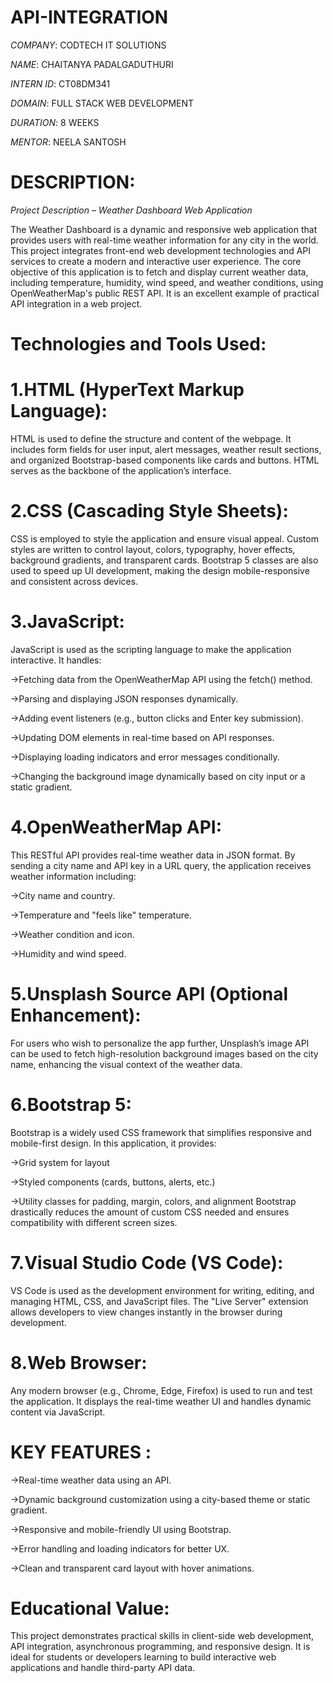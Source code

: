 # API-INTEGRATION

*COMPANY*: CODTECH IT SOLUTIONS

*NAME*: CHAITANYA PADALGADUTHURI

*INTERN ID*: CT08DM341

*DOMAIN*: FULL STACK WEB DEVELOPMENT

*DURATION*: 8 WEEKS

*MENTOR*: NEELA SANTOSH

# DESCRIPTION:

*Project Description – Weather Dashboard Web Application*
  
  The Weather Dashboard is a dynamic and responsive web application that provides users with real-time weather information for any city in the world. This project integrates front-end web development technologies 
 and API services to create a modern and interactive user experience. The core objective of this application is to fetch and display current weather data, including temperature, humidity, wind speed, and weather 
 conditions, using OpenWeatherMap's public REST API. It is an excellent example of practical API integration in a web project.

# Technologies and Tools Used:

# 1.HTML (HyperText Markup Language):
   HTML is used to define the structure and content of the webpage. It includes form fields for user input, alert messages, weather result sections, and organized Bootstrap-based components like cards and 
   buttons. HTML serves as the backbone of the application’s interface.

# 2.CSS (Cascading Style Sheets):
   CSS is employed to style the application and ensure visual appeal. Custom styles are written to control layout, colors, typography, hover effects, background gradients, and transparent cards. Bootstrap 5 
   classes are also used to speed up UI development, making the design mobile-responsive and consistent across devices.

# 3.JavaScript:
   JavaScript is used as the scripting language to make the application interactive. It handles:

   ->Fetching data from the OpenWeatherMap API using the fetch() method.

   ->Parsing and displaying JSON responses dynamically.

   ->Adding event listeners (e.g., button clicks and Enter key submission).

   ->Updating DOM elements in real-time based on API responses.

   ->Displaying loading indicators and error messages conditionally.

   ->Changing the background image dynamically based on city input or a static gradient.


# 4.OpenWeatherMap API:

   This RESTful API provides real-time weather data in JSON format. By sending a city name and API key in a URL query, the application receives weather information including:

->City name and country.

->Temperature and "feels like" temperature.

->Weather condition and icon.

->Humidity and wind speed.


# 5.Unsplash Source API (Optional Enhancement):

   For users who wish to personalize the app further, Unsplash’s image API can be used to fetch high-resolution background images based on the city name, enhancing the visual context of the weather data.

# 6.Bootstrap 5:

   Bootstrap is a widely used CSS framework that simplifies responsive and mobile-first design. In this application, it provides:

 ->Grid system for layout

 ->Styled components (cards, buttons, alerts, etc.)

 ->Utility classes for padding, margin, colors, and alignment Bootstrap drastically reduces the amount of custom CSS needed and ensures compatibility with different screen sizes.


# 7.Visual Studio Code (VS Code):

   VS Code is used as the development environment for writing, editing, and managing HTML, CSS, and JavaScript files. The "Live Server" extension allows developers to view changes instantly in the browser during development.

# 8.Web Browser:

   Any modern browser (e.g., Chrome, Edge, Firefox) is used to run and test the application. It displays the real-time weather UI and handles dynamic content via JavaScript.

# KEY FEATURES :

  ->Real-time weather data using an API.

  ->Dynamic background customization using a city-based theme or static gradient.

  ->Responsive and mobile-friendly UI using Bootstrap.

  ->Error handling and loading indicators for better UX.

  ->Clean and transparent card layout with hover animations.

# Educational Value:

   This project demonstrates practical skills in client-side web development, API integration, asynchronous programming, and responsive design. It is ideal for students or developers learning to build 
   interactive web applications and handle third-party API data.












